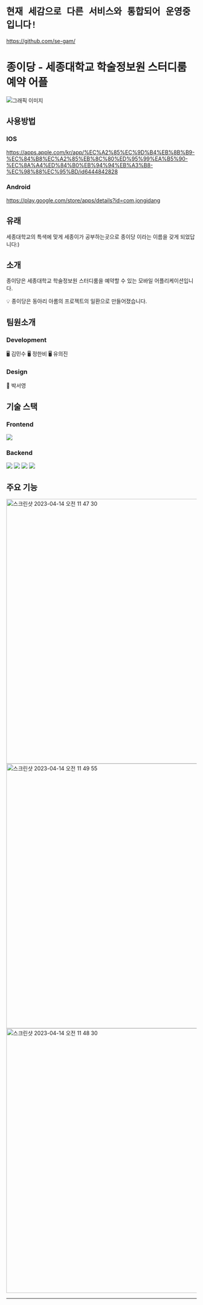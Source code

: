 
# `현재 세감으로 다른 서비스와 통합되어 운영중입니다!`

https://github.com/se-gam/ 


# 종이당 - 세종대학교 학술정보원 스터디룸 예약 어플
![그래픽 이미지](https://user-images.githubusercontent.com/45655623/231925680-34d210c6-3914-40de-855b-2c5c5f7e982f.png)
## 사용방법
### IOS
https://apps.apple.com/kr/app/%EC%A2%85%EC%9D%B4%EB%8B%B9-%EC%84%B8%EC%A2%85%EB%8C%80%ED%95%99%EA%B5%90-%EC%8A%A4%ED%84%B0%EB%94%94%EB%A3%B8-%EC%98%88%EC%95%BD/id6444842828
### Android
https://play.google.com/store/apps/details?id=com.jongidang


## 유래
세종대학교의 특색에 맞게 세종이가 공부하는곳으로 종이당 이라는 이름을 갖게 되었답니다:)

## 소개
종이당은 세종대학교 학술정보원 스터디룸을 예약할 수 있는 모바일 어플리케이션입니다.
<aside>
💡 종이당은 동아리 아롬의 프로젝트의 일환으로 만들어졌습니다.
</aside>

## 팀원소개
### Development
🖥️ 김민수
🖥️ 정한비 
🖥️ 유의진 

### Design
🎨 박서영

## 기술 스택
### Frontend
<img src="https://img.shields.io/badge/React-Native-61DAFB?style=for-the-badge&logo=React&logoColor=white">

### Backend
<div>
<img src="https://img.shields.io/badge/FastAPI-009688?style=for-the-badge&logo=FastAPI&logoColor=white">
<img src="https://img.shields.io/badge/Python-3776AB?style=for-the-badge&logo=Python&logoColor=white">
<img src="https://img.shields.io/badge/Python-3776AB?style=for-the-badge&logo=Python&logoColor=white">
<img src="https://img.shields.io/badge/Amazon Ec2-FF9900?style=for-the-badge&logo=Amazon Ec2&logoColor=white">
</div>

## 주요 기능
<img width="699" alt="스크린샷 2023-04-14 오전 11 47 30" src="https://user-images.githubusercontent.com/45655623/231928836-f936cf30-5397-4856-8e1d-b3c7df2b7257.png">
<img width="699" alt="스크린샷 2023-04-14 오전 11 49 55" src="https://user-images.githubusercontent.com/45655623/231929235-eb357680-3e1a-4b3a-8b81-cc561b274c95.png">
<img width="699" alt="스크린샷 2023-04-14 오전 11 48 30" src="https://user-images.githubusercontent.com/45655623/231928972-f36849eb-418b-4ce0-b0d7-1236e4f3648b.png">

---
